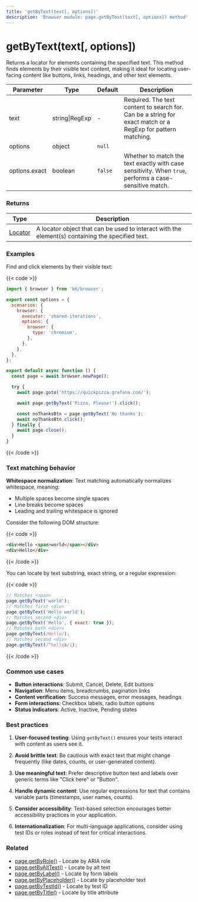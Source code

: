 ```yaml
---
title: 'getByText(text[, options])'
description: 'Browser module: page.getByText(text[, options]) method'
---
```


# getByText(text[, options])

Returns a locator for elements containing the specified text. This method finds elements by their visible text content, making it ideal for locating user-facing content like buttons, links, headings, and other text elements.

<TableWithNestedRows>

| Parameter     | Type           | Default | Description                                                                                                 |
| ------------- | -------------- | ------- | ----------------------------------------------------------------------------------------------------------- |
| text          | string\|RegExp | -       | Required. The text content to search for. Can be a string for exact match or a RegExp for pattern matching. |
| options       | object         | `null`  |                                                                                                             |
| options.exact | boolean        | `false` | Whether to match the text exactly with case sensitivity. When `true`, performs a case-sensitive match.      |

</TableWithNestedRows>

### Returns

| Type                                                                                   | Description                                                                                      |
| -------------------------------------------------------------------------------------- | ------------------------------------------------------------------------------------------------ |
| [Locator](https://grafana.com/docs/k6/<K6_VERSION>/javascript-api/k6-browser/locator/) | A locator object that can be used to interact with the element(s) containing the specified text. |

### Examples

Find and click elements by their visible text:

{{< code >}}

<!-- md-k6:skip -->

```javascript
import { browser } from 'k6/browser';

export const options = {
  scenarios: {
    browser: {
      executor: 'shared-iterations',
      options: {
        browser: {
          type: 'chromium',
        },
      },
    },
  },
};

export default async function () {
  const page = await browser.newPage();

  try {
    await page.goto('https://quickpizza.grafana.com/');

    await page.getByText('Pizza, Please!').click();

    const noThanksBtn = page.getByText('No thanks');
    await noThanksBtn.click();
  } finally {
    await page.close();
  }
}
```

{{< /code >}}

### Text matching behavior

**Whitespace normalization**: Text matching automatically normalizes whitespace, meaning:

- Multiple spaces become single spaces
- Line breaks become spaces
- Leading and trailing whitespace is ignored

Consider the following DOM structure:

{{< code >}}

<!-- md-k6:skip -->
<!-- eslint-skip -->

```html
<div>Hello <span>world</span></div>
<div>Hello</div>
```

{{< /code >}}

You can locate by text substring, exact string, or a regular expression:

{{< code >}}

<!-- md-k6:skip -->
<!-- eslint-skip -->

```js
// Matches <span>
page.getByText('world');
// Matches first <div>
page.getByText('Hello world');
// Matches second <div>
page.getByText('Hello', { exact: true });
// Matches both <div>s
page.getByText(/Hello/);
// Matches second <div>
page.getByText(/^hello$/i);
```

{{< /code >}}

### Common use cases

- **Button interactions**: Submit, Cancel, Delete, Edit buttons
- **Navigation**: Menu items, breadcrumbs, pagination links
- **Content verification**: Success messages, error messages, headings
- **Form interactions**: Checkbox labels, radio button options
- **Status indicators**: Active, Inactive, Pending states

### Best practices

1. **User-focused testing**: Using `getByText()` ensures your tests interact with content as users see it.

2. **Avoid brittle text**: Be cautious with exact text that might change frequently (like dates, counts, or user-generated content).

3. **Use meaningful text**: Prefer descriptive button text and labels over generic terms like "Click here" or "Button".

4. **Handle dynamic content**: Use regular expressions for text that contains variable parts (timestamps, user names, counts).

5. **Consider accessibility**: Text-based selection encourages better accessibility practices in your application.

6. **Internationalization**: For multi-language applications, consider using test IDs or roles instead of text for critical interactions.

### Related

- [page.getByRole()](https://grafana.com/docs/k6/<K6_VERSION>/javascript-api/k6-browser/page/getbyrole/) - Locate by ARIA role
- [page.getByAltText()](https://grafana.com/docs/k6/<K6_VERSION>/javascript-api/k6-browser/page/getbyalttext/) - Locate by alt text
- [page.getByLabel()](https://grafana.com/docs/k6/<K6_VERSION>/javascript-api/k6-browser/page/getbylabel/) - Locate by form labels
- [page.getByPlaceholder()](https://grafana.com/docs/k6/<K6_VERSION>/javascript-api/k6-browser/page/getbyplaceholder/) - Locate by placeholder text
- [page.getByTestId()](https://grafana.com/docs/k6/<K6_VERSION>/javascript-api/k6-browser/page/getbytestid/) - Locate by test ID
- [page.getByTitle()](https://grafana.com/docs/k6/<K6_VERSION>/javascript-api/k6-browser/page/getbytitle/) - Locate by title attribute
